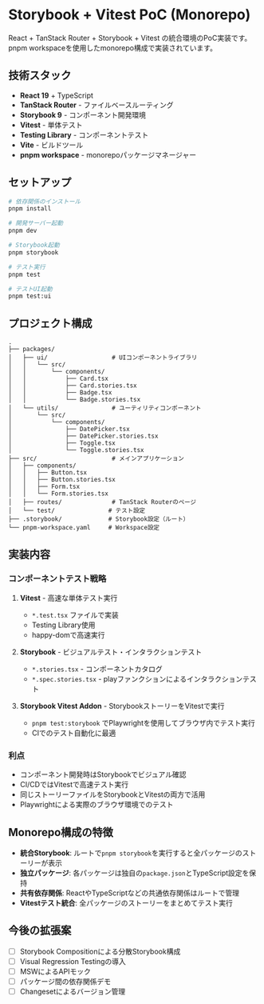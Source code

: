 # Storybook + Vitest PoC (Monorepo)

React + TanStack Router + Storybook + Vitest の統合環境のPoC実装です。
pnpm workspaceを使用したmonorepo構成で実装されています。

## 技術スタック

- **React 19** + TypeScript
- **TanStack Router** - ファイルベースルーティング
- **Storybook 9** - コンポーネント開発環境
- **Vitest** - 単体テスト
- **Testing Library** - コンポーネントテスト
- **Vite** - ビルドツール
- **pnpm workspace** - monorepoパッケージマネージャー

## セットアップ

```bash
# 依存関係のインストール
pnpm install

# 開発サーバー起動
pnpm dev

# Storybook起動
pnpm storybook

# テスト実行
pnpm test

# テストUI起動
pnpm test:ui
```

## プロジェクト構成

```
.
├── packages/
│   ├── ui/                  # UIコンポーネントライブラリ
│   │   └── src/
│   │       └── components/
│   │           ├── Card.tsx
│   │           ├── Card.stories.tsx
│   │           ├── Badge.tsx
│   │           └── Badge.stories.tsx
│   └── utils/               # ユーティリティコンポーネント
│       └── src/
│           └── components/
│               ├── DatePicker.tsx
│               ├── DatePicker.stories.tsx
│               ├── Toggle.tsx
│               └── Toggle.stories.tsx
├── src/                     # メインアプリケーション
│   ├── components/
│   │   ├── Button.tsx
│   │   ├── Button.stories.tsx
│   │   ├── Form.tsx
│   │   └── Form.stories.tsx
│   ├── routes/              # TanStack Routerのページ
│   └── test/               # テスト設定
├── .storybook/             # Storybook設定（ルート）
└── pnpm-workspace.yaml     # Workspace設定
```

## 実装内容

### コンポーネントテスト戦略

1. **Vitest** - 高速な単体テスト実行
   - `*.test.tsx` ファイルで実装
   - Testing Library使用
   - happy-domで高速実行

2. **Storybook** - ビジュアルテスト・インタラクションテスト
   - `*.stories.tsx` - コンポーネントカタログ
   - `*.spec.stories.tsx` - playファンクションによるインタラクションテスト

3. **Storybook Vitest Addon** - StorybookストーリーをVitestで実行
   - `pnpm test:storybook` でPlaywrightを使用してブラウザ内でテスト実行
   - CIでのテスト自動化に最適

### 利点

- コンポーネント開発時はStorybookでビジュアル確認
- CI/CDではVitestで高速テスト実行
- 同じストーリーファイルをStorybookとVitestの両方で活用
- Playwrightによる実際のブラウザ環境でのテスト

## Monorepo構成の特徴

- **統合Storybook**: ルートで`pnpm storybook`を実行すると全パッケージのストーリーが表示
- **独立パッケージ**: 各パッケージは独自の`package.json`とTypeScript設定を保持
- **共有依存関係**: ReactやTypeScriptなどの共通依存関係はルートで管理
- **Vitestテスト統合**: 全パッケージのストーリーをまとめてテスト実行

## 今後の拡張案

- [ ] Storybook Compositionによる分散Storybook構成
- [ ] Visual Regression Testingの導入
- [ ] MSWによるAPIモック
- [ ] パッケージ間の依存関係デモ
- [ ] Changesetによるバージョン管理